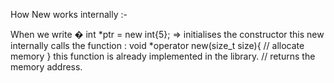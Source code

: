 How New works internally :- 

When we write �
  int *ptr = new int{5};   => initialises the constructor
             this new internally calls the function : void *operator new(size_t size){
                                                     // allocate memory
                                                    } this function is already implemented in the library.
                                                    // returns the memory address.
